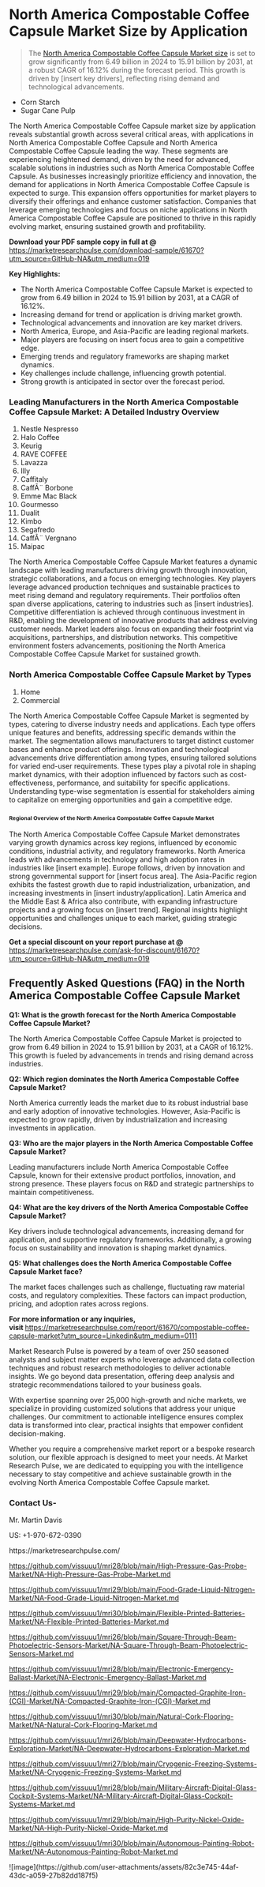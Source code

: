 <h1>North America Compostable Coffee Capsule Market&nbsp;Size by Application</h1><blockquote><p>The <a href="https://marketresearchpulse.com/download-sample/61670?utm_source=GitHub-NA&amp;utm_medium=019">North America Compostable Coffee Capsule Market size</a> is set to grow significantly from 6.49 billion in 2024 to 15.91 billion by 2031, at a robust CAGR of 16.12% during the forecast period. This growth is driven by [insert key drivers], reflecting rising demand and technological advancements.</p></blockquote><ul><li>Corn Starch<li> Sugar Cane Pulp</li></ul><p>The North America Compostable Coffee Capsule market size by application reveals substantial growth across several critical areas, with applications in North America Compostable Coffee Capsule and North America Compostable Coffee Capsule leading the way. These segments are experiencing heightened demand, driven by the need for advanced, scalable solutions in industries such as North America Compostable Coffee Capsule. As businesses increasingly prioritize efficiency and innovation, the demand for applications in North America Compostable Coffee Capsule is expected to surge. This expansion offers opportunities for market players to diversify their offerings and enhance customer satisfaction. Companies that leverage emerging technologies and focus on niche applications in North America Compostable Coffee Capsule are positioned to thrive in this rapidly evolving market, ensuring sustained growth and profitability.</p><p><strong>Download your PDF sample copy in full at @ </strong><a href="https://marketresearchpulse.com/download-sample/61670?utm_source=GitHub-NA&amp;utm_medium=019">https://marketresearchpulse.com/download-sample/61670?utm_source=GitHub-NA&amp;utm_medium=019</a></p><p><strong>Key Highlights: </strong></p><ul><li>The North America Compostable Coffee Capsule Market is expected to grow from 6.49 billion in 2024 to 15.91 billion by 2031, at a CAGR of 16.12%.</li><li>Increasing demand for trend or application is driving market growth.</li><li>Technological advancements and innovation are key market drivers.</li><li>North America, Europe, and Asia-Pacific are leading regional markets.</li><li>Major players are focusing on insert focus area to gain a competitive edge.</li><li>Emerging trends and regulatory frameworks are shaping market dynamics.</li><li>Key challenges include challenge, influencing growth potential.</li><li>Strong growth is anticipated in sector over the forecast period.</li></ul><h3>Leading Manufacturers in the North America Compostable Coffee Capsule Market: A Detailed Industry Overview</h3><ol><li>Nestle Nespresso</li><li>Halo Coffee</li><li>Keurig</li><li>RAVE COFFEE</li><li>Lavazza</li><li>Illy</li><li>Caffitaly</li><li>CaffÃ¨ Borbone</li><li>Emme Mac Black</li><li>Gourmesso</li><li>Dualit</li><li>Kimbo</li><li>Segafredo</li><li>CaffÃ¨ Vergnano</li><li>Maipac</li></ol><div class="flex max-w-full flex-col flex-grow"><div class="min-h-8 text-message flex w-full flex-col items-end gap-2 whitespace-normal break-words [.text-message+&amp;]:mt-5" dir="auto" data-message-author-role="assistant" data-message-id="fd8432e4-4910-450d-b182-61b7bfb0a01f" data-message-model-slug="gpt-4o"><div class="flex w-full flex-col gap-1 empty:hidden first:pt-[3px]"><div class="markdown prose w-full break-words dark:prose-invert light"><p>The North America Compostable Coffee Capsule Market features a dynamic landscape with leading manufacturers driving growth through innovation, strategic collaborations, and a focus on emerging technologies. Key players leverage advanced production techniques and sustainable practices to meet rising demand and regulatory requirements. Their portfolios often span diverse applications, catering to industries such as [insert industries]. Competitive differentiation is achieved through continuous investment in R&amp;D, enabling the development of innovative products that address evolving customer needs. Market leaders also focus on expanding their footprint via acquisitions, partnerships, and distribution networks. This competitive environment fosters advancements, positioning the North America Compostable Coffee Capsule Market for sustained growth.</p></div></div></div></div><h3>North America Compostable Coffee Capsule Market by Types</h3><ol><li>Home<li> Commercial</li></ol><div class="flex max-w-full flex-col flex-grow"><div class="min-h-8 text-message flex w-full flex-col items-end gap-2 whitespace-normal break-words [.text-message+&amp;]:mt-5" dir="auto" data-message-author-role="assistant" data-message-id="084470be-0bb7-4664-bddf-5156b4f41249" data-message-model-slug="gpt-4o-mini"><div class="flex w-full flex-col gap-1 empty:hidden first:pt-[3px]"><div class="markdown prose w-full break-words dark:prose-invert light"><p>The North America Compostable Coffee Capsule Market is segmented by types, catering to diverse industry needs and applications. Each type offers unique features and benefits, addressing specific demands within the market. The segmentation allows manufacturers to target distinct customer bases and enhance product offerings. Innovation and technological advancements drive differentiation among types, ensuring tailored solutions for varied end-user requirements. These types play a pivotal role in shaping market dynamics, with their adoption influenced by factors such as cost-effectiveness, performance, and suitability for specific applications. Understanding type-wise segmentation is essential for stakeholders aiming to capitalize on emerging opportunities and gain a competitive edge.</p></div></div></div></div><h3><span style="font-size: 11px;">Regional Overview of the North America Compostable Coffee Capsule Market</span></h3><div class="flex max-w-full flex-col flex-grow"><div class="min-h-8 text-message flex w-full flex-col items-end gap-2 whitespace-normal break-words [.text-message+&amp;]:mt-5" dir="auto" data-message-author-role="assistant" data-message-id="e9038762-ce64-4e30-91c9-9bd413514231" data-message-model-slug="gpt-4o-mini"><div class="flex w-full flex-col gap-1 empty:hidden first:pt-[3px]"><div class="markdown prose w-full break-words dark:prose-invert light"><p>The North America Compostable Coffee Capsule Market demonstrates varying growth dynamics across key regions, influenced by economic conditions, industrial activity, and regulatory frameworks. North America leads with advancements in technology and high adoption rates in industries like [insert example]. Europe follows, driven by innovation and strong governmental support for [insert focus area]. The Asia-Pacific region exhibits the fastest growth due to rapid industrialization, urbanization, and increasing investments in [insert industry/application]. Latin America and the Middle East &amp; Africa also contribute, with expanding infrastructure projects and a growing focus on [insert trend]. Regional insights highlight opportunities and challenges unique to each market, guiding strategic decisions.</p></div></div></div></div><p><strong>Get a special discount on your report purchase at @ </strong><a href="https://marketresearchpulse.com/ask-for-discount/61670?utm_source=GitHub-NA&amp;utm_medium=019">https://marketresearchpulse.com/ask-for-discount/61670?utm_source=GitHub-NA&amp;utm_medium=019</a></p><h2>Frequently Asked Questions (FAQ) in the North America Compostable Coffee Capsule Market</h2><p><strong>Q1: What is the growth forecast for the North America Compostable Coffee Capsule Market?</strong></p><p>The North America Compostable Coffee Capsule Market is projected to grow from 6.49 billion in 2024 to 15.91 billion by 2031, at a CAGR of 16.12%. This growth is fueled by advancements in trends and rising demand across industries.</p><p><strong>Q2: Which region dominates the North America Compostable Coffee Capsule Market?</strong></p><p>North America currently leads the market due to its robust industrial base and early adoption of innovative technologies. However, Asia-Pacific is expected to grow rapidly, driven by industrialization and increasing investments in application.</p><p><strong>Q3: Who are the major players in the North America Compostable Coffee Capsule Market?</strong></p><p>Leading manufacturers include North America Compostable Coffee Capsule, known for their extensive product portfolios, innovation, and strong presence. These players focus on R&amp;D and strategic partnerships to maintain competitiveness.</p><p><strong>Q4: What are the key drivers of the North America Compostable Coffee Capsule Market?</strong></p><p>Key drivers include technological advancements, increasing demand for application, and supportive regulatory frameworks. Additionally, a growing focus on sustainability and innovation is shaping market dynamics.</p><p><strong>Q5: What challenges does the North America Compostable Coffee Capsule Market face?</strong></p><p>The market faces challenges such as challenge, fluctuating raw material costs, and regulatory complexities. These factors can impact production, pricing, and adoption rates across regions.</p><p><strong>For more information or any inquiries, visit&nbsp;</strong><a href="https://marketresearchpulse.com/report/61670/compostable-coffee-capsule-market?utm_source=Linkedin&utm_medium=0111">https://marketresearchpulse.com/report/61670/compostable-coffee-capsule-market?utm_source=Linkedin&utm_medium=0111</a></p><p>Market Research Pulse is powered by a team of over 250 seasoned analysts and subject matter experts who leverage advanced data collection techniques and robust research methodologies to deliver actionable insights. We go beyond data presentation, offering deep analysis and strategic recommendations tailored to your business goals.</p><p>With expertise spanning over 25,000 high-growth and niche markets, we specialize in providing customized solutions that address your unique challenges. Our commitment to actionable intelligence ensures complex data is transformed into clear, practical insights that empower confident decision-making.</p><p>Whether you require a comprehensive market report or a bespoke research solution, our flexible approach is designed to meet your needs. At Market Research Pulse, we are dedicated to equipping you with the intelligence necessary to stay competitive and achieve sustainable growth in the evolving North America Compostable Coffee Capsule market.</p><h3><strong>Contact Us-</strong></h3><p>Mr. Martin Davis</p><p>US: +1-970-672-0390</p><p>https://marketresearchpulse.com/</p><p><a href="https://github.com/vissuuu1/mri28/blob/main/High-Pressure-Gas-Probe-Market/NA-High-Pressure-Gas-Probe-Market.md">https://github.com/vissuuu1/mri28/blob/main/High-Pressure-Gas-Probe-Market/NA-High-Pressure-Gas-Probe-Market.md</a></p><p><a href="https://github.com/vissuuu1/mri29/blob/main/Food-Grade-Liquid-Nitrogen-Market/NA-Food-Grade-Liquid-Nitrogen-Market.md">https://github.com/vissuuu1/mri29/blob/main/Food-Grade-Liquid-Nitrogen-Market/NA-Food-Grade-Liquid-Nitrogen-Market.md</a></p><p><a href="https://github.com/vissuuu1/mri30/blob/main/Flexible-Printed-Batteries-Market/NA-Flexible-Printed-Batteries-Market.md">https://github.com/vissuuu1/mri30/blob/main/Flexible-Printed-Batteries-Market/NA-Flexible-Printed-Batteries-Market.md</a></p><p><a href="https://github.com/vissuuu1/mri26/blob/main/Square-Through-Beam-Photoelectric-Sensors-Market/NA-Square-Through-Beam-Photoelectric-Sensors-Market.md">https://github.com/vissuuu1/mri26/blob/main/Square-Through-Beam-Photoelectric-Sensors-Market/NA-Square-Through-Beam-Photoelectric-Sensors-Market.md</a></p><p><a href="https://github.com/vissuuu1/mri28/blob/main/Electronic-Emergency-Ballast-Market/NA-Electronic-Emergency-Ballast-Market.md">https://github.com/vissuuu1/mri28/blob/main/Electronic-Emergency-Ballast-Market/NA-Electronic-Emergency-Ballast-Market.md</a></p><p><a href="https://github.com/vissuuu1/mri29/blob/main/Compacted-Graphite-Iron-(CGI)-Market/NA-Compacted-Graphite-Iron-(CGI)-Market.md">https://github.com/vissuuu1/mri29/blob/main/Compacted-Graphite-Iron-(CGI)-Market/NA-Compacted-Graphite-Iron-(CGI)-Market.md</a></p><p><a href="https://github.com/vissuuu1/mri30/blob/main/Natural-Cork-Flooring-Market/NA-Natural-Cork-Flooring-Market.md">https://github.com/vissuuu1/mri30/blob/main/Natural-Cork-Flooring-Market/NA-Natural-Cork-Flooring-Market.md</a></p><p><a href="https://github.com/vissuuu1/mri26/blob/main/Deepwater-Hydrocarbons-Exploration-Market/NA-Deepwater-Hydrocarbons-Exploration-Market.md">https://github.com/vissuuu1/mri26/blob/main/Deepwater-Hydrocarbons-Exploration-Market/NA-Deepwater-Hydrocarbons-Exploration-Market.md</a></p><p><a href="https://github.com/vissuuu1/mri27/blob/main/Cryogenic-Freezing-Systems-Market/NA-Cryogenic-Freezing-Systems-Market.md">https://github.com/vissuuu1/mri27/blob/main/Cryogenic-Freezing-Systems-Market/NA-Cryogenic-Freezing-Systems-Market.md</a></p><p><a href="https://github.com/vissuuu1/mri28/blob/main/Military-Aircraft-Digital-Glass-Cockpit-Systems-Market/NA-Military-Aircraft-Digital-Glass-Cockpit-Systems-Market.md">https://github.com/vissuuu1/mri28/blob/main/Military-Aircraft-Digital-Glass-Cockpit-Systems-Market/NA-Military-Aircraft-Digital-Glass-Cockpit-Systems-Market.md</a></p><p><a href="https://github.com/vissuuu1/mri29/blob/main/High-Purity-Nickel-Oxide-Market/NA-High-Purity-Nickel-Oxide-Market.md">https://github.com/vissuuu1/mri29/blob/main/High-Purity-Nickel-Oxide-Market/NA-High-Purity-Nickel-Oxide-Market.md</a></p><p><a href="https://github.com/vissuuu1/mri30/blob/main/Autonomous-Painting-Robot-Market/NA-Autonomous-Painting-Robot-Market.md">https://github.com/vissuuu1/mri30/blob/main/Autonomous-Painting-Robot-Market/NA-Autonomous-Painting-Robot-Market.md</a></p>
![image](https://github.com/user-attachments/assets/82c3e745-44af-43dc-a059-27b82dd187f5)
